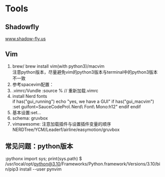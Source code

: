 # Tools

## Shadowfly
www.shadow-fly.us

## Vim
1. brew/ brew install vim(with python3)/macvim\
  注意python版本，尽量避免vim的python3版本与terminal中的python3版本不一致
2. 参考spacevim配置：
3. .vimrc/Vundle
  :source % // 重新加载.vimrc
4. install Nerd fonts\
  if has("gui_running")
    echo "yes, we have a GUI"
    if has("gui_macvim")
      :set guifont=SauceCodePro\ Nerd\ Font\ Mono:h12"
    endif
  endif
5. 基本设置:set...
6. schema: gruvbox
7. vimawesome: 注意加载插件与设置插件变量的顺序
  NERDTree/YCM/Leaderf/airline/easymotion/gruvbox

## 常见问题：python版本
:pythonx import sys; print(sys.path)
$ /usr/local/opt/python@3.10/Frameworks/Python.framework/Versions/3.10/bin/pip3 install --user pynvim
